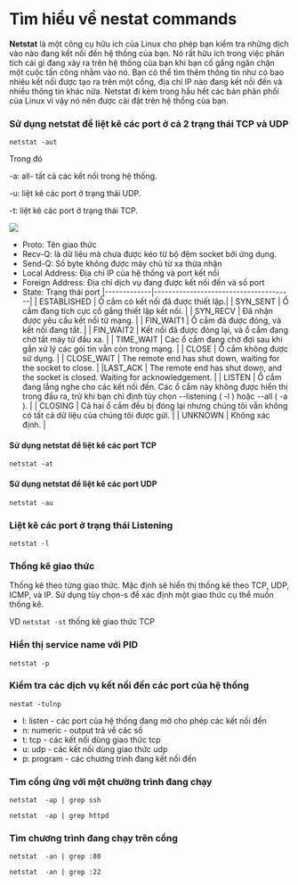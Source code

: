 # Tìm hiểu về nestat commands 
**Netstat** là một công cụ hữu ích của Linux cho phép bạn kiểm tra những dịch vào nào đang kết nối đến hệ thống của bạn. Nó rất hữu ích trong việc phân tích cái gì đang xảy ra trên hệ thống của bạn khi bạn cố gắng ngăn chặn một cuộc tấn công nhằm vào nó. Bạn có thể tìm thêm thông tin như có bao nhiêu kết nối được tạo ra trên một cổng, địa chỉ IP nào đang kết nối đến và nhiều thông tin khác nữa. Netstat đi kèm trong hầu hết các bản phân phối của Linux vì vậy nó nên được cài đặt trên hệ thống của bạn. 

### Sử dụng netstat để liệt kê các port ở cả 2 trạng thái TCP và UDP 

```netstat -aut ```

Trong đó
 
-a: all- tất cả các kết nối trong hệ thống.

-u: liệt kê các port ở trạng thái UDP.

-t: liệt kê các port ở trạng thái TCP.

<img src="http://i.imgur.com/tUTr9Yz.png">

- Proto: Tên giao thức
- Recv-Q: là dữ liệu mà chưa được kéo từ 
bộ đệm socket bởi ứng dụng. 
- Send-Q: Số byte không được máy chủ từ xa thừa nhận
- Local Address: Địa chỉ IP của hệ thống và port kết nối
- Foreign Address: Địa chỉ dịch vụ đang được kết nối đến và số port
- State: Trạng thái port
|-------------|---------------------------------------|
| ESTABLISHED | Ổ cắm có kết nối đã được thiết lập.|
| SYN_SENT | Ổ cắm đang tích cực cố gắng thiết lập kết nối. |
| SYN_RECV | Đã nhận được yêu cầu kết nối từ mạng. |
| FIN_WAIT1 | Ổ cắm đã được đóng, và kết nối đang tắt. |
| FIN_WAIT2 | Kết nối đã được đóng lại, và ổ cắm đang chờ tắt máy từ đầu xa. |
| TIME_WAIT | Các ổ cắm đang chờ đợi sau khi gần xử lý các gói tin vẫn còn trong mạng. |
| CLOSE | Ổ cắm không được sử dụng. |
| CLOSE_WAIT | The remote end has shut down, waiting for the socket to close. |
 |LAST_ACK | The remote end has shut down, and the socket is closed. Waiting for acknowledgement. |
| LISTEN | Ổ cắm đang lắng nghe cho các kết nối đến. Các ổ cắm này không được hiển thị trong đầu ra, trừ khi bạn chỉ định tùy chọn --listening ( -l ) hoặc --all ( -a ). |
| CLOSING | Cả hai ổ cắm đều bị đóng lại nhưng chúng tôi vẫn không có tất cả dữ liệu của chúng tôi được gửi. |
| UNKNOWN | Không xác định. |



#### Sử dụng netstat để liệt kê các port TCP 

```netstat -at```

#### Sử dụng netstat để liệt kê các port UDP 

```netstat -au```

### Liệt kê các port ở trạng thái Listening 

```netstat -l```

### Thống kê giao thức 

Thống kê theo từng giao thức. Mặc định sẽ hiển thị thống kê theo TCP, UDP, ICMP, và IP. Sử dụng tùy chọn-s để xác định một giao thức cụ thể muốn thống kê.

VD ```netstat -st``` thống kê giao thức TCP


### Hiển thị service name với PID

```netstat -p```

### Kiểm tra các dịch vụ kết nối đến các port của hệ thống

```nestat -tulnp```

- l: listen - các port của hệ thống đang mở cho phép các kết nối đến
- n: numeric - output trả về các số
- t: tcp - các kết nối dùng giao thức tcp
- u: udp - các kết nối dùng giao thức udp
- p: program - các chương trình đang kết nối đến

### Tìm cổng ứng với một chường trình đang chạy

```netstat  -ap | grep ssh```

```netstat  -ap | grep httpd```

### Tìm chương trình đang chạy trên cổng

```netstat  -an | grep :80```

```netstat  -an | grep :22```



